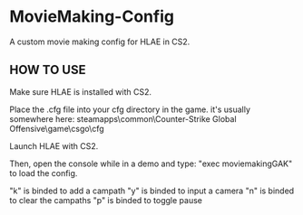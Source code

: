 # MovieMaking-Config
A custom movie making config for HLAE in CS2.

## HOW TO USE
Make sure HLAE is installed with CS2.

Place the .cfg file into your cfg directory in the game.
it's usually somewhere here:
steamapps\common\Counter-Strike Global Offensive\game\csgo\cfg

Launch HLAE with CS2.

Then, open the console while in a demo and type: "exec moviemakingGAK"
to load the config. 

"k" is binded to add a campath
"y" is binded to input a camera
"n" is binded to clear the campaths
"p" is binded to toggle pause



